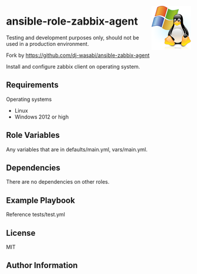 <p><img src="https://raw.githubusercontent.com/goldstrike77/goldstrike77.github.io/master/img/logo/logo_linux_win.png" align="right" /></p>

ansible-role-zabbix-agent
====================

Testing and development purposes only, should not be used in a production environment.

Fork by https://github.com/dj-wasabi/ansible-zabbix-agent

Install and configure zabbix client on operating system.

Requirements
------------

Operating systems
  - Linux
  - Windows 2012 or high

Role Variables
--------------

Any variables that are in defaults/main.yml, vars/main.yml.

Dependencies
------------

There are no dependencies on other roles.

Example Playbook
----------------

Reference tests/test.yml

License
-------

MIT

Author Information
------------------
